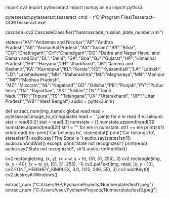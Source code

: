 import cv2
import pytesseract
import numpy as np
import pyttsx3

pytesseract.pytesseract.tesseract_cmd = r'C:\Program Files\Tesseract-OCR\Tesseract.exe'

cascade=cv2.CascadeClassifier("haarcascade_russian_plate_number.xml")

states={"AN":"Andaman and Nicobar","AP":"Andhra Pradesh","AR":"Arunachal Pradesh","AS":"Assam","BR":"Bihar",
        "CG":"Chattisgarh","CH":"Chandigarh","DD":"Dadra and Nagar Haveli and Daman and Diu","DL":"Delhi",
        "GA":"Goa","GJ":"Gujarat","HP":"Himachal Pradesh","HR":"Haryana","JH":"Jharkhand",
         "JK":"Jammu and Kashmir","KA":"Karnataka","KL":"Kerala","KS":"Kyasamballi","LA":"Ladakh",
         "LD":"Lakshadweep","MH":"Maharashtra","ML":"Meghalaya","MN":"Manipur","MP":"Madhya Pradesh",
        "MZ":"Mizoram","NL":"Nagaland","OD":"Odisha","PB":"Punjab","PY":"Puducherry","RJ":"Rajasthan",
        "SK":"Sikkim","TN":"Tamil Nadu","TR":"Tripura","TS":"Telangana","UK":"Uttarakhand",
        "UP":"Uttar Pradesh","WB":"West Bengal"}
audio = pyttsx3.init()

def extract_num(img_name):
        global read
        read = pytesseract.image_to_string(plate)
        read = ' '.join(e for e in read if e.isalnum)
        stat = read[0:2]
        stat = read[:3]
        numstate = []
        numstate.append(read[0])
        numstate.append(read[2])
        str1 = ""
        for ele in numstate:
            str1 += ele
        print(str1)
        print(read)
        try:
            print('Car belongs to', states[stat])
            print('Car belongs to', states[str1])
            audio.say('The State is ')
            audio.say(states[str1])
            audio.runAndWait()
        except:
            print('State not recognized!')
        print(read)
        audio.say('State not recognized!', str1)
        audio.runAndWait()


cv2.rectangle(img, (x, y), (x + w, y + h), (51, 51, 255), 2)
cv2.rectangle(img, (x, y - 40), (x + w, y), (51, 51, 255), -1)
cv2.putText(img, read, (x, y - 10), cv2.FONT_HERSHEY_SIMPLEX, 3.0, (125, 246, 55), 3)
cv2.waitKey(0)
cv2.destroyAllWindows()

extract_num ("C:/Users/HP/PycharmProjects/Numberplate/test1.jpeg")
extract_num ("C:/Users/user/PycharmProjects/Numberplate/test3.jpeg")
